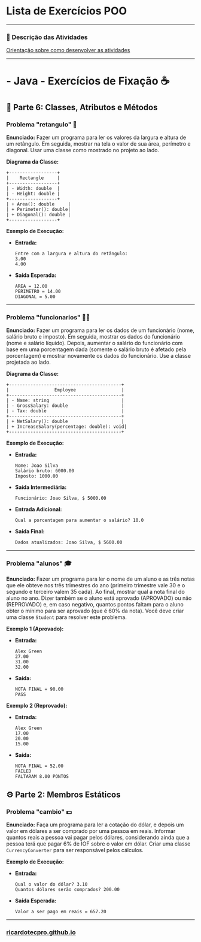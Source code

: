 # Lista de Exercícios POO

---

### 📌 **Descrição das Atividades**
[Orientação sobre como desenvolver as atividades](lista_exercicios_orientacoes.md)

---

#  - Java - Exercícios de Fixação ☕

## 🧩 Parte 6: Classes, Atributos e Métodos

### Problema "retangulo" 📐

**Enunciado:** Fazer um programa para ler os valores da largura e altura de um retângulo. Em seguida, mostrar na tela o valor de sua área, perímetro e diagonal. Usar uma classe como mostrado no projeto ao lado.

**Diagrama da Classe:**
```
+------------------+
|    Rectangle     |
+------------------+
| - Width: double  |
| - Height: double |
+------------------+
| + Area(): double     |
| + Perimeter(): double|
| + Diagonal(): double |
+------------------+
```

**Exemplo de Execução:**
* **Entrada:**
    ```
    Entre com a largura e altura do retângulo:
    3.00
    4.00
    ```
* **Saída Esperada:**
    ```
    AREA = 12.00
    PERIMETRO = 14.00
    DIAGONAL = 5.00
    ```

---

### Problema "funcionarios" 👨‍💼

**Enunciado:** Fazer um programa para ler os dados de um funcionário (nome, salário bruto e imposto). Em seguida, mostrar os dados do funcionário (nome e salário líquido). Depois, aumentar o salário do funcionário com base em uma porcentagem dada (somente o salário bruto é afetado pela porcentagem) e mostrar novamente os dados do funcionário. Use a classe projetada ao lado.

**Diagrama da Classe:**
```
+------------------------------------------+
|                 Employee                 |
+------------------------------------------+
| - Name: string                           |
| - GrossSalary: double                    |
| - Tax: double                            |
+------------------------------------------+
| + NetSalary(): double                    |
| + IncreaseSalary(percentage: double): void|
+------------------------------------------+
```

**Exemplo de Execução:**
* **Entrada:**
    ```
    Nome: Joao Silva
    Salário bruto: 6000.00
    Imposto: 1000.00
    ```
* **Saída Intermediária:**
    ```
    Funcionário: Joao Silva, $ 5000.00
    ```
* **Entrada Adicional:**
    ```
    Qual a porcentagem para aumentar o salário? 10.0
    ```
* **Saída Final:**
    ```
    Dados atualizados: Joao Silva, $ 5600.00
    ```

---

### Problema "alunos" 🎓

**Enunciado:** Fazer um programa para ler o nome de um aluno e as três notas que ele obteve nos três trimestres do ano (primeiro trimestre vale 30 e o segundo e terceiro valem 35 cada). Ao final, mostrar qual a nota final do aluno no ano. Dizer também se o aluno está aprovado (APROVADO) ou não (REPROVADO) e, em caso negativo, quantos pontos faltam para o aluno obter o mínimo para ser aprovado (que é 60% da nota). Você deve criar uma classe `Student` para resolver este problema.

**Exemplo 1 (Aprovado):**
* **Entrada:**
    ```
    Alex Green
    27.00
    31.00
    32.00
    ```
* **Saída:**
    ```
    NOTA FINAL = 90.00
    PASS
    ```

**Exemplo 2 (Reprovado):**
* **Entrada:**
    ```
    Alex Green
    17.00
    20.00
    15.00
    ```
* **Saída:**
    ```
    NOTA FINAL = 52.00
    FAILED
    FALTARAM 8.00 PONTOS
    ```

## ⚙️ Parte 2: Membros Estáticos

### Problema "cambio" 💵

**Enunciado:** Faça um programa para ler a cotação do dólar, e depois um valor em dólares a ser comprado por uma pessoa em reais. Informar quantos reais a pessoa vai pagar pelos dólares, considerando ainda que a pessoa terá que pagar 6% de IOF sobre o valor em dólar. Criar uma classe `CurrencyConverter` para ser responsável pelos cálculos.

**Exemplo de Execução:**
* **Entrada:**
    ```
    Qual o valor do dólar? 3.10
    Quantos dólares serão comprados? 200.00
    ```
* **Saída Esperada:**
    ```
    Valor a ser pago em reais = 657.20
    ```

---

### [ricardotecpro.github.io](https://ricardotecpro.github.io/)

